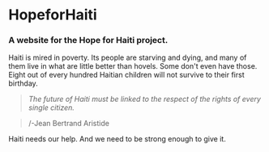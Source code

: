# HopeforHaiti
### A website for the Hope for Haiti project.

Haiti is mired in poverty. Its people are starving and dying, and many of them live in what are little better than hovels. Some don't even have those. Eight out of every hundred Haitian children will not survive to their first birthday.

> *The future of Haiti must be linked to the respect of the rights of every single citizen.*

> /-Jean Bertrand Aristide

Haiti needs our help. And we need to be strong enough to give it.
